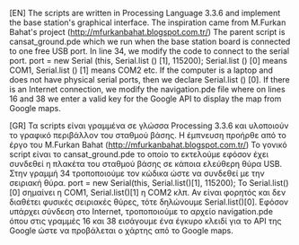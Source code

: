 [EN]
The scripts are written in Processing Language 3.3.6 and implement the base station's graphical interface. The inspiration came from
M.Furkan Bahat's project (http://mfurkanbahat.blogspot.com.tr/)
The parent script is cansat_ground.pde which we run when the base station board is connected to
one free USB port.
In line 34, we modify the code to connect to the serial port.
port = new Serial (this, Serial.list () [1], 115200);
Serial.list () [0] means COM1, Serial.list () [1] means COM2 etc. 
If the computer is a laptop and does not have physical serial ports, then we declare Serial.list () [0].
If there is an Internet connection, we modify the navigation.pde file where on lines 16 and 38 we enter a valid key for the Google API to display the map from Google maps.

[GR]
Τα scripts είναι γραμμένα σε γλώσσα Processing 3.3.6 και υλοποιούν το γραφικό περιβάλλον του σταθμού βάσης. Η έμπνευση προήρθε από τo 
έργο του M.Furkan Bahat (http://mfurkanbahat.blogspot.com.tr/)
Το γονικό script είναι το cansat_ground.pde το οποίο το εκτελούμε εφόσον έχει συνδεθεί η πλακέτα του σταθμού βάσης σε 
κάποια ελεύθερη θύρα USB.
Στην γραμμή 34 τροποποιούμε τον κώδικα ώστε να συνδεθεί με την σειριακή θύρα.
port = new Serial(this, Serial.list()[1], 115200);
Το Serial.list()[0] σημαίνει η COM1, Serial.list()[1] η COM2 κλπ. Αν είναι φορητός και δεν διαθέτει φυσικές σειριακές θύρες, τότε
δηλώνουμε Serial.list()[0].
Εφόσον υπάρχει σύνδεση στο Internet, τροποποιούμε το αρχείο navigation.pde όπου στις γραμμές 16 και 38 εισάγουμε ένα έγκυρο κλειδί για το API της Google ώστε να προβάλεται ο χάρτης από το Google maps.
